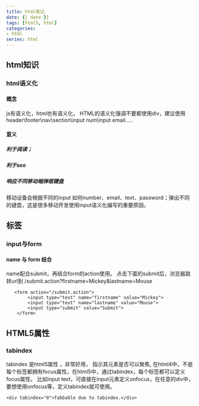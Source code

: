 ```yaml
---
title: html笔记
date: {{ date }}
tags: [html5, html]
categories: 
- html
series: html
---
```


## html知识
### html语义化
#### 概念
js有语义化，html也有语义化，
HTML的语义化强调不要都使用div，建议使用header\footer\nav\section\input num\input email.....
#### 意义
##### 利于阅读；
##### 利于seo
##### 响应不同移动端弹框键盘
移动设备会根据不同的input 如何number、email、text、password；弹出不同的键盘，这是很多移动开发使用input语义化编写的重要原因。

## 标签
### input与form
#### name 与 form 结合
name配合submit，再结合form的action使用。
点击下面的submit后，浏览器跳转url到 /submit.action?firstname=Mickey&lastname=Mouse
```
   <form action="/submit.action">
        <input type="text" name="firstname" value="Mickey">
        <input type="text" name="lastname" value="Mouse">
        <input type="submit" value="Submit">
    </form>
```

## HTML5属性
### tabindex
tabindex 是html5属性 ，非常好用， 指示其元素是否可以聚焦,
在html4中，不是每个标签都拥有focus属性，在html5中，通过tabindex，每个标签都可以定义focus属性。
比如input text，可直接在input元素定义onfocus，在任意的div中，要想使用onfocus等，定义tabindex就可使用。
```
<div tabindex="0">Tabbable due to tabindex.</div>
```


